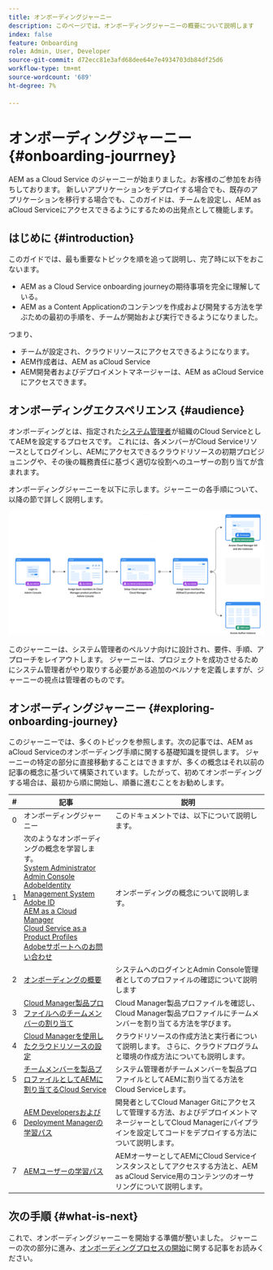 ```yaml
---
title: オンボーディングジャーニー
description: このページでは、オンボーディングジャーニーの概要について説明します
index: false
feature: Onboarding
role: Admin, User, Developer
source-git-commit: d72ecc81e3afd68dee64e7e4934703db84df25d6
workflow-type: tm+mt
source-wordcount: '689'
ht-degree: 7%

---
```


# オンボーディングジャーニー {#onboarding-jourrney}

AEM as a Cloud Service のジャーニーが始まりました。お客様のご参加をお待ちしております。 新しいアプリケーションをデプロイする場合でも、既存のアプリケーションを移行する場合でも、このガイドは、チームを設定し、AEM as aCloud Serviceにアクセスできるようにするための出発点として機能します。

## はじめに {#introduction}

このガイドでは、最も重要なトピックを順を追って説明し、完了時に以下をおこないます。

* AEM as a Cloud Service onboarding journeyの期待事項を完全に理解している。
* AEM as a Content Applicationのコンテンツを作成および開発する方法を学ぶための最初の手順を、チームが開始および実行できるようになりました。

つまり、

* チームが設定され、クラウドリソースにアクセスできるようになります。
* AEM作成者は、AEM as aCloud Service
* AEM開発者およびデプロイメントマネージャーは、AEM as aCloud Serviceにアクセスできます。


## オンボーディングエクスペリエンス {#audience}

オンボーディングとは、指定された[システム管理者](https://experienceleague.adobe.com/docs/experience-manager-cloud-service/onboarding/onboarding-concepts/system-administrator.html?lang=en)が組織のCloud ServiceとしてAEMを設定するプロセスです。 これには、各メンバーがCloud Serviceリソースとしてログインし、AEMにアクセスできるクラウドリソースの初期プロビジョニングや、その後の職務責任に基づく適切な役割へのユーザーの割り当てが含まれます。

オンボーディングジャーニーを以下に示します。ジャーニーの各手順について、以降の節で詳しく説明します。

![](/help/journey-onboarding/assets/onboarding-journey.png)

このジャーニーは、システム管理者のペルソナ向けに設計され、要件、手順、アプローチをレイアウトします。 ジャーニーは、プロジェクトを成功させるためにシステム管理者がやり取りする必要がある追加のペルソナを定義しますが、ジャーニーの視点は管理者のものです。

## オンボーディングジャーニー {#exploring-onboarding-journey}

このジャーニーでは、多くのトピックを参照します。次の記事では、AEM as aCloud Serviceのオンボーディング手順に関する基礎知識を提供します。 ジャーニーの特定の部分に直接移動することはできますが、多くの概念はそれ以前の記事の概念に基づいて構築されています。したがって、初めてオンボーディングする場合は、最初から順に開始し、順番に進むことをお勧めします。

| # | 記事 | 説明 |
|---|---|---|
| 0 | オンボーディングジャーニー | このドキュメントでは、以下について説明します。 |
| 1 | 次のようなオンボーディングの概念を学習します。<br>[System Administrator](https://experienceleague.adobe.com/docs/experience-manager-cloud-service/onboarding/onboarding-concepts/system-administrator.html?lang=en)<br>[Admin Console](https://experienceleague.adobe.com/docs/experience-manager-cloud-service/onboarding/onboarding-concepts/admin-console.html?lang=en)<br>[AdobeIdentity Management System](https://experienceleague.adobe.com/docs/experience-manager-cloud-service/onboarding/onboarding-concepts/ims.html?lang=en)<br>[Adobe ID](https://experienceleague.adobe.com/docs/experience-manager-cloud-service/onboarding/onboarding-concepts/adobe-id.html?lang=en)<br>[AEM as a Cloud Manager](https://experienceleague.adobe.com/docs/experience-manager-cloud-service/onboarding/onboarding-concepts/cloud-manager-introduction.html?lang=en)<br>[Cloud Service as a Product Profiles](https://experienceleague.adobe.com/docs/experience-manager-cloud-service/onboarding/onboarding-concepts/aem-cs-team-product-profiles.html?lang=en)<br>[Adobeサポートへのお問い合わせ](https://experienceleague.adobe.com/docs/experience-manager-cloud-service/onboarding/onboarding-concepts/onboarding-help-resources.html?lang=en) | オンボーディングの概念について説明します。 |
| 2 | [オンボーディングの概要](/help/journey-onboarding/sysadmin/get-started-onboarding-journey.md) | システムへのログインとAdmin Console管理者としてのプロファイルの確認について説明します |
| 3 | [Cloud Manager製品プロファイルへのチームメンバーの割り当て](/help/journey-onboarding/sysadmin/assign-team-members-cloud-manager.md) | Cloud Manager製品プロファイルを確認し、Cloud Manager製品プロファイルにチームメンバーを割り当てる方法を学びます。 |
| 4 | [Cloud Managerを使用したクラウドリソースの設定](/help/journey-onboarding/sysadmin/setup-cloud-resources-via-cloud-manager.md) | クラウドリソースの作成方法と実行者について説明します。 さらに、クラウドプログラムと環境の作成方法についても説明します。 |
| 5 | [チームメンバーを製品プロファイルとしてAEMに割り当てるCloud Service](/help/journey-onboarding/sysadmin/assign-team-members-aem-cloud-service.md) | システム管理者がチームメンバーを製品プロファイルとしてAEMに割り当てる方法をCloud Serviceします。 |
| 6 | [AEM DevelopersおよびDeployment Managerの学習パス](/help/journey-onboarding/sysadmin/learning-path-developers-deploymentmanagers.md) | 開発者としてCloud Manager Gitにアクセスして管理する方法、およびデプロイメントマネージャーとしてCloud Managerにパイプラインを設定してコードをデプロイする方法について説明します。 |
| 7 | [AEMユーザーの学習パス](/help/journey-onboarding/sysadmin/learning-path-aem-users.md) | AEMオーサーとしてAEMにCloud Serviceインスタンスとしてアクセスする方法と、AEM as aCloud Service用のコンテンツのオーサリングについて説明します。 |

## 次の手順 {#what-is-next}

これで、オンボーディングジャーニーを開始する準備が整いました。 ジャーニーの次の部分に進み、[オンボーディングプロセスの開始](/help/journey-onboarding/sysadmin/get-started-onboarding-journey.md)に関する記事をお読みください。